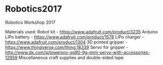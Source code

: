 # Robotics2017
Robotics Workshop 2017

Materials used:
Robot kit - https://www.adafruit.com/product/3235
Arduino LiPo battery - https://www.adafruit.com/product/1578
LiPo charger - https://www.adafruit.com/product/1304
3D printed gripper - https://www.thingiverse.com/thing:18339
Servo for gripper - http://www.dx.com/p/towerpro-sg90-9g-mini-servo-with-accessories-12859
Miscellaneous craft supplies and double-sided tape
